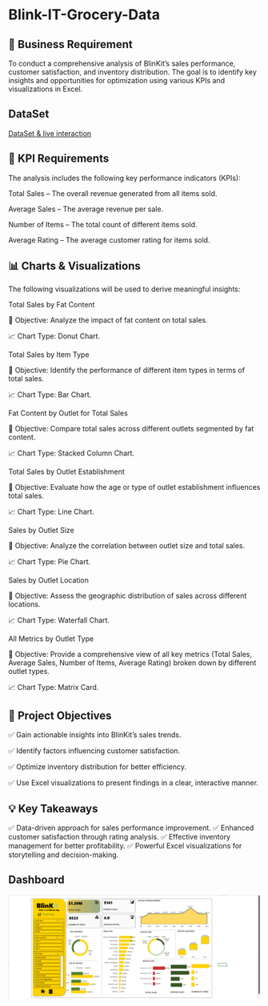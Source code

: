 # Blink-IT-Grocery-Data
## 🚀 Business Requirement

To conduct a comprehensive analysis of BlinKit’s sales performance, customer satisfaction, and inventory distribution. The goal is to identify key insights and opportunities for optimization using various KPIs and visualizations in Excel.

## DataSet
<a href="https://github.com/supraja-kamineni/BlinkIT-Grocery-Data/blob/main/BlinkIT%20Grocery%20Data.xlsx">DataSet & live interaction</a>
## 📌 KPI Requirements

The analysis includes the following key performance indicators (KPIs):

Total Sales – The overall revenue generated from all items sold.

Average Sales – The average revenue per sale.

Number of Items – The total count of different items sold.

Average Rating – The average customer rating for items sold.


## 📊 Charts & Visualizations

The following visualizations will be used to derive meaningful insights:

Total Sales by Fat Content

🎯 Objective: Analyze the impact of fat content on total sales.

📈 Chart Type: Donut Chart.

Total Sales by Item Type

🎯 Objective: Identify the performance of different item types in terms of total sales.

📈 Chart Type: Bar Chart.

Fat Content by Outlet for Total Sales

🎯 Objective: Compare total sales across different outlets segmented by fat content.

📈 Chart Type: Stacked Column Chart.

Total Sales by Outlet Establishment

🎯 Objective: Evaluate how the age or type of outlet establishment influences total sales.

📈 Chart Type: Line Chart.

Sales by Outlet Size

🎯 Objective: Analyze the correlation between outlet size and total sales.

📈 Chart Type: Pie Chart.

Sales by Outlet Location

🎯 Objective: Assess the geographic distribution of sales across different locations.

📈 Chart Type: Waterfall Chart.

All Metrics by Outlet Type

🎯 Objective: Provide a comprehensive view of all key metrics (Total Sales, Average Sales, Number of Items, Average Rating) broken down by different outlet types.

📈 Chart Type: Matrix Card.

## 🎯 Project Objectives

✅ Gain actionable insights into BlinKit’s sales trends.

✅ Identify factors influencing customer satisfaction.

✅ Optimize inventory distribution for better efficiency.

✅ Use Excel visualizations to present findings in a clear, interactive manner.

## 💡 Key Takeaways

✅ Data-driven approach for sales performance improvement.
✅ Enhanced customer satisfaction through rating analysis.
✅ Effective inventory management for better profitability.
✅ Powerful Excel visualizations for storytelling and decision-making.

## Dashboard
![image alt ](https://github.com/supraja-kamineni/BlinkIT-Grocery-Data/blob/main/Blinkit_DashBoard.png?raw=true)
